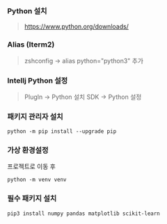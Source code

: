 ### Python 설치
> https://www.python.org/downloads/

### Alias (Iterm2) 
> zshconfig -> alias python="python3" 추가
 
### Intellj Python 설정
> PlugIn -> Python 설치
> SDK -> Python 설정

### 패키지 관리자 설치
~~~
python -m pip install --upgrade pip
~~~
### 가상 환경설정
프로젝트로 이동 후
~~~
python -m venv venv
~~~
### 필수 패키지 설치
~~~
pip3 install numpy pandas matplotlib scikit-learn
~~~
